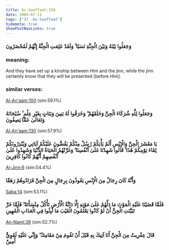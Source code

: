 ```yaml
---
title: As-Saaffaat:158
date: 2009-07-11
tags: ["37 .As-Saaffaat"]
hidemeta: true 
ShowPostNavLinks: true 
---
```

### وَجَعَلُوا بَيْنَهُ وَبَيْنَ الْجِنَّةِ نَسَبًا ۚ وَلَقَدْ عَلِمَتِ الْجِنَّةُ إِنَّهُمْ لَمُحْضَرُونَ
### meaning: 
And they have set up a kinship between Him and the jinn, while the jinn certainly know that they will be presented [before Him].
### similar verses: 

[Al-An'aam:100](/6/100) (sim:59.1%)

### وَجَعَلُوا لِلَّهِ شُرَكَاءَ الْجِنَّ وَخَلَقَهُمْ ۖ وَخَرَقُوا لَهُ بَنِينَ وَبَنَاتٍ بِغَيْرِ عِلْمٍ ۚ سُبْحَانَهُ وَتَعَالَىٰ عَمَّا يَصِفُونَ

[Al-An'aam:130](/6/130) (sim:57.9%)

### يَا مَعْشَرَ الْجِنِّ وَالْإِنْسِ أَلَمْ يَأْتِكُمْ رُسُلٌ مِنْكُمْ يَقُصُّونَ عَلَيْكُمْ آيَاتِي وَيُنْذِرُونَكُمْ لِقَاءَ يَوْمِكُمْ هَٰذَا ۚ قَالُوا شَهِدْنَا عَلَىٰ أَنْفُسِنَا ۖ وَغَرَّتْهُمُ الْحَيَاةُ الدُّنْيَا وَشَهِدُوا عَلَىٰ أَنْفُسِهِمْ أَنَّهُمْ كَانُوا كَافِرِينَ

[Al-Jinn:6](/72/6) (sim:54.4%)

### وَأَنَّهُ كَانَ رِجَالٌ مِنَ الْإِنْسِ يَعُوذُونَ بِرِجَالٍ مِنَ الْجِنِّ فَزَادُوهُمْ رَهَقًا

[Saba:14](/34/14) (sim:53.1%)

### فَلَمَّا قَضَيْنَا عَلَيْهِ الْمَوْتَ مَا دَلَّهُمْ عَلَىٰ مَوْتِهِ إِلَّا دَابَّةُ الْأَرْضِ تَأْكُلُ مِنْسَأَتَهُ ۖ فَلَمَّا خَرَّ تَبَيَّنَتِ الْجِنُّ أَنْ لَوْ كَانُوا يَعْلَمُونَ الْغَيْبَ مَا لَبِثُوا فِي الْعَذَابِ الْمُهِينِ

[An-Naml:39](/27/39) (sim:52.7%)

### قَالَ عِفْرِيتٌ مِنَ الْجِنِّ أَنَا آتِيكَ بِهِ قَبْلَ أَنْ تَقُومَ مِنْ مَقَامِكَ ۖ وَإِنِّي عَلَيْهِ لَقَوِيٌّ أَمِينٌ
